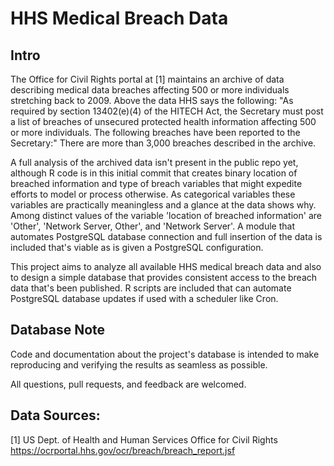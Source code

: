 
# HHS Medical Breach Data

## Intro
The Office for Civil Rights portal at [1] maintains an archive of data 
describing medical data breaches affecting 500 or more individuals 
stretching back to 2009. Above the data HHS says the following:
"As required by section 13402(e)(4) of the HITECH Act, the Secretary must post a 
list of breaches of unsecured protected health information affecting 500 or more 
individuals. The following breaches have been reported to the Secretary:"
There are more than 3,000 breaches described in the archive. 

A full analysis of the archived data isn't present in the public repo yet, although R code 
is in this initial commit that creates binary location of breached information and type of 
breach variables that might expedite efforts to model or process otherwise. As categorical 
variables these variables are practically meaningless and a glance at the data shows why. 
Among distinct values of the variable 'location of breached information' are 'Other', 
'Network Server, Other', and 'Network Server'. A module that automates PostgreSQL database 
connection and full insertion of the data is included that's viable as is given a PostgreSQL 
configuration.  

This project aims to analyze all available HHS medical breach data and also to design a simple 
database that provides consistent access to the breach data that's been published. R scripts are 
included that can automate PostgreSQL database updates if used with a scheduler like Cron. 

## Database Note 
Code and documentation about the project's database is intended to make reproducing and verifying 
the results as seamless as possible. 

All questions, pull requests, and feedback are welcomed. 

## Data Sources:

[1]
US Dept. of Health and Human Services
Office for Civil Rights
https://ocrportal.hhs.gov/ocr/breach/breach_report.jsf


